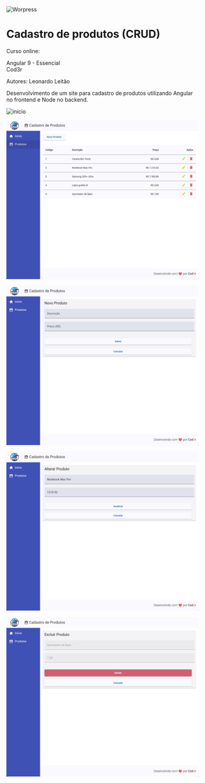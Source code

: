 ![Worpress](frontend\src\assets\img\Logo_Angular.png)

# Cadastro de produtos (CRUD)

Curso online:

Angular 9 - Essencial  
Cod3r

Autores:
Leonardo Leitão

Desenvolvimento de um site para cadastro de produtos utilizando Angular no frontend e Node no backend. 

![inicio](frontend\src\assets\img\Logo_Angular.png)

![Lista de Produtos](frontend\src\assets\img\Lista_produtos.png)

![Novo Produto](frontend\src\assets\img\Novo_produto.png)

![Editar Produto](frontend\src\assets\img\Editar_produto.png)

![Excluir Produto](frontend\src\assets\img\Excluir_produto.png)
 

 
